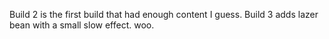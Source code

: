 Build 2 is the first build that had enough content I guess.
Build 3 adds lazer bean with a small slow effect. woo.
